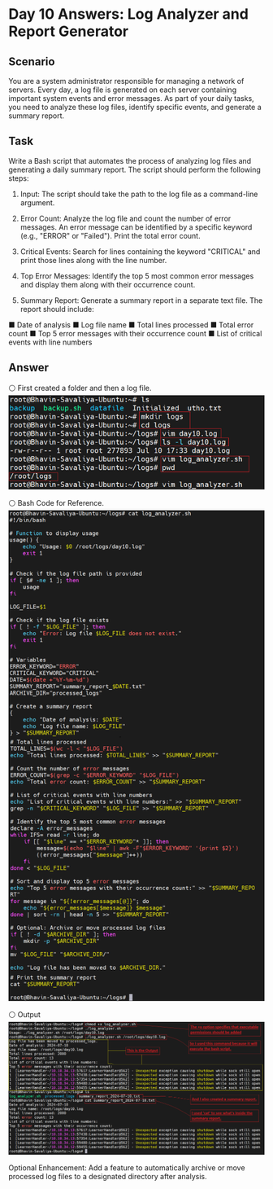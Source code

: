 # Day 10 Answers: Log Analyzer and Report Generator
## Scenario
You are a system administrator responsible for managing a network of servers. Every day, a log file is generated on each server containing important system events and error messages. As part of your daily tasks, you need to analyze these log files, identify specific events, and generate a summary report.

## Task
Write a Bash script that automates the process of analyzing log files and generating a daily summary report. The script should perform the following steps:

1. Input: The script should take the path to the log file as a command-line argument.

2. Error Count: Analyze the log file and count the number of error messages. An error message can be identified by a specific keyword (e.g., "ERROR" or "Failed"). Print the total error count.

3. Critical Events: Search for lines containing the keyword "CRITICAL" and print those lines along with the line number.

4. Top Error Messages: Identify the top 5 most common error messages and display them along with their occurrence count.

5. Summary Report: Generate a summary report in a separate text file. The report should include:

■ Date of analysis
■ Log file name
■ Total lines processed
■ Total error count
■ Top 5 error messages with their occurrence count
■ List of critical events with line numbers

## Answer

⚪ First created a folder and then a log file.
![](Images/task1.png)

⚪ Bash Code for Reference.
![](Images/task2.png)

⚪ Output
![](Images/task3.png)

Optional Enhancement: Add a feature to automatically archive or move processed log files to a designated directory after analysis.